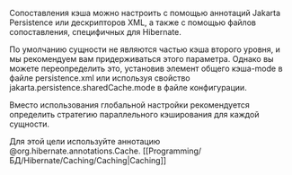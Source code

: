 Сопоставления кэша можно настроить с помощью аннотаций Jakarta Persistence или дескрипторов XML, а также с помощью файлов сопоставления, специфичных для Hibernate.

По умолчанию сущности не являются частью кэша второго уровня, и мы рекомендуем вам придерживаться этого параметра. Однако вы можете переопределить это, установив элемент общего кэша-mode в файле persistence.xml или используя свойство jakarta.persistence.sharedCache.mode в файле конфигурации.

Вместо использования глобальной настройки рекомендуется определить стратегию параллельного кэширования для каждой сущности.  
  
Для этой цели используйте аннотацию @org.hibernate.annotations.Cache.
[[Programming/БД/Hibernate/Caching/Caching|Caching]]